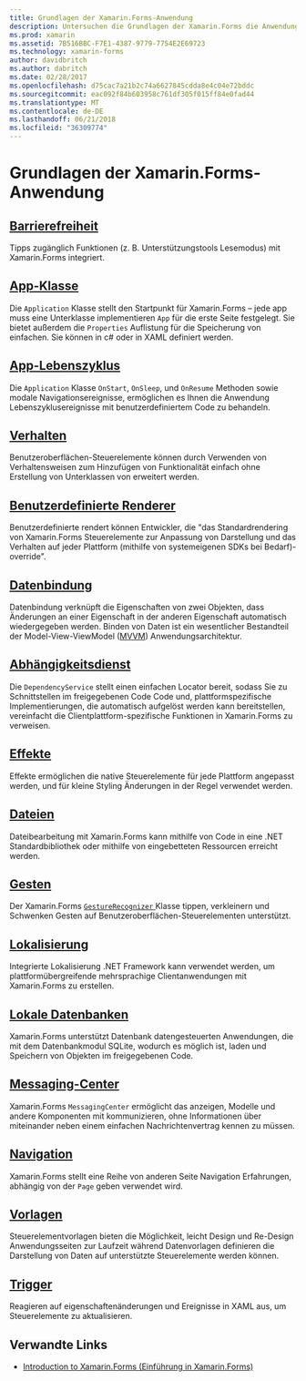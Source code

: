 ```yaml
---
title: Grundlagen der Xamarin.Forms-Anwendung
description: Untersuchen die Grundlagen der Xamarin.Forms die Anwendungsentwicklung, einschließlich aller der erforderlichen Kernkonzepte über Schliff z. B. Eingabehilfen und Lokalisierung.
ms.prod: xamarin
ms.assetid: 7B516BBC-F7E1-4387-9779-7754E2E69723
ms.technology: xamarin-forms
author: davidbritch
ms.author: dabritch
ms.date: 02/28/2017
ms.openlocfilehash: d75cac7a21b2c74a6627845cdda8e4c04e72bddc
ms.sourcegitcommit: eac092f84b603958c761df305f015ff84e0fad44
ms.translationtype: MT
ms.contentlocale: de-DE
ms.lasthandoff: 06/21/2018
ms.locfileid: "36309774"
---
```

# <a name="xamarinforms-application-fundamentals"></a>Grundlagen der Xamarin.Forms-Anwendung

## <a name="accessibilityaccessibilityindexmd"></a>[Barrierefreiheit](accessibility/index.md)

Tipps zugänglich Funktionen (z. B. Unterstützungstools Lesemodus) mit Xamarin.Forms integriert.

## <a name="app-classapplication-classmd"></a>[App-Klasse](application-class.md)

Die `Application` Klasse stellt den Startpunkt für Xamarin.Forms – jede app muss eine Unterklasse implementieren `App` für die erste Seite festgelegt. Sie bietet außerdem die `Properties` Auflistung für die Speicherung von einfachen. Sie können in c# oder in XAML definiert werden.

## <a name="app-lifecycleapp-lifecyclemd"></a>[App-Lebenszyklus](app-lifecycle.md)

Die `Application` Klasse `OnStart`, `OnSleep`, und `OnResume` Methoden sowie modale Navigationsereignisse, ermöglichen es Ihnen die Anwendung Lebenszyklusereignisse mit benutzerdefiniertem Code zu behandeln.

## <a name="behaviorsbehaviorsindexmd"></a>[Verhalten](behaviors/index.md)

Benutzeroberflächen-Steuerelemente können durch Verwenden von Verhaltensweisen zum Hinzufügen von Funktionalität einfach ohne Erstellung von Unterklassen von erweitert werden.

## <a name="custom-rendererscustom-rendererindexmd"></a>[Benutzerdefinierte Renderer](custom-renderer/index.md)

Benutzerdefinierte rendert können Entwickler, die "das Standardrendering von Xamarin.Forms Steuerelemente zur Anpassung von Darstellung und das Verhalten auf jeder Plattform (mithilfe von systemeigenen SDKs bei Bedarf)-override".

## <a name="data-bindingdata-bindingindexmd"></a>[Datenbindung](data-binding/index.md)

Datenbindung verknüpft die Eigenschaften von zwei Objekten, dass Änderungen an einer Eigenschaft in der anderen Eigenschaft automatisch wiedergegeben werden. Binden von Daten ist ein wesentlicher Bestandteil der Model-View-ViewModel ([MVVM](~/xamarin-forms/enterprise-application-patterns/mvvm.md)) Anwendungsarchitektur.

## <a name="dependency-servicedependency-serviceindexmd"></a>[Abhängigkeitsdienst](dependency-service/index.md)

Die `DependencyService` stellt einen einfachen Locator bereit, sodass Sie zu Schnittstellen im freigegebenen Code Code und, plattformspezifische Implementierungen, die automatisch aufgelöst werden kann bereitstellen, vereinfacht die Clientplattform-spezifische Funktionen in Xamarin.Forms zu verweisen.

## <a name="effectseffectsindexmd"></a>[Effekte](effects/index.md)

Effekte ermöglichen die native Steuerelemente für jede Plattform angepasst werden, und für kleine Styling Änderungen in der Regel verwendet werden.

## <a name="filesfilesmd"></a>[Dateien](files.md)

Dateibearbeitung mit Xamarin.Forms kann mithilfe von Code in eine .NET Standardbibliothek oder mithilfe von eingebetteten Ressourcen erreicht werden.

## <a name="gesturesgesturesindexmd"></a>[Gesten](gestures/index.md)

Der Xamarin.Forms [ `GestureRecognizer` ](https://developer.xamarin.com/api/type/Xamarin.Forms.GestureRecognizer/) Klasse tippen, verkleinern und Schwenken Gesten auf Benutzeroberflächen-Steuerelementen unterstützt.

## <a name="localizationlocalizationindexmd"></a>[Lokalisierung](localization/index.md)

Integrierte Lokalisierung .NET Framework kann verwendet werden, um plattformübergreifende mehrsprachige Clientanwendungen mit Xamarin.Forms zu erstellen.

## <a name="local-databasesdatabasesmd"></a>[Lokale Datenbanken](databases.md)

Xamarin.Forms unterstützt Datenbank datengesteuerten Anwendungen, die mit dem Datenbankmodul SQLite, wodurch es möglich ist, laden und Speichern von Objekten im freigegebenen Code.

## <a name="messaging-centermessaging-centermd"></a>[Messaging-Center](messaging-center.md)

Xamarin.Forms `MessagingCenter` ermöglicht das anzeigen, Modelle und andere Komponenten mit kommunizieren, ohne Informationen über miteinander neben einem einfachen Nachrichtenvertrag kennen zu müssen.

## <a name="navigationnavigationindexmd"></a>[Navigation](navigation/index.md)

Xamarin.Forms stellt eine Reihe von anderen Seite Navigation Erfahrungen, abhängig von der `Page` geben verwendet wird.

## <a name="templatestemplatesindexmd"></a>[Vorlagen](templates/index.md)

Steuerelementvorlagen bieten die Möglichkeit, leicht Design und Re-Design Anwendungsseiten zur Laufzeit während Datenvorlagen definieren die Darstellung von Daten auf unterstützte Steuerelemente werden können.

## <a name="triggerstriggersmd"></a>[Trigger](triggers.md)

Reagieren auf eigenschaftenänderungen und Ereignisse in XAML aus, um Steuerelemente zu aktualisieren.


## <a name="related-links"></a>Verwandte Links

- [Introduction to Xamarin.Forms (Einführung in Xamarin.Forms)](~/xamarin-forms/get-started/introduction-to-xamarin-forms.md)
